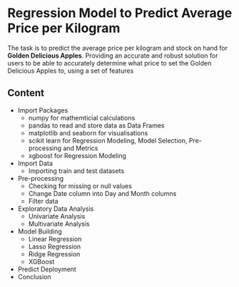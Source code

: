 # Regression Model to Predict Average Price per Kilogram
The task is to predict the average price per kilogram and stock on hand for **Golden Delicious Apples**.
Providing an accurate and robust solution for users to be able to accurately determine what price to set the Golden Delicious Apples to, using a set of features
## Content
- Import Packages
  - numpy for mathemticial calculations
  - pandas to read and store data as Data Frames
  - matplotlib and seaborn for visualisations
  - scikit learn for Regression Modeling, Model Selection, Pre-processing and Metrics
  - xgboost for Regression Modeling
- Import Data
  - Importing train and test datasets
- Pre-processing
  - Checking for missing or null values
  - Change Date column into Day and Month columns
  - Filter data
- Exploratory Data Analysis
  - Univariate Analysis
  - Multivariate Analysis
- Model Building
  - Linear Regression
  - Lasso Regression
  - Ridge Regression
  - XGBoost
 - Predict Deployment
 - Conclusion
